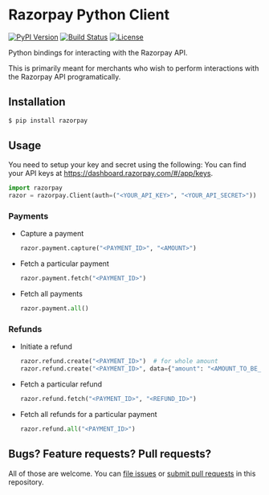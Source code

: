 # Razorpay Python Client

[![PyPI Version](https://img.shields.io/pypi/v/razorpay.svg?style=flat-square)](https://pypi.python.org/pypi/razorpay) [![Build Status](https://travis-ci.org/razorpay/razorpay-python.svg?branch=master)](https://travis-ci.org/razorpay/razorpay-python) [![License](https://img.shields.io/:license-mit-blue.svg?style=flat-square)](https://opensource.org/licenses/MIT)

Python bindings for interacting with the Razorpay API. 

This is primarily meant for merchants who wish to perform interactions with the Razorpay API programatically.

## Installation

```sh
$ pip install razorpay
```

## Usage

You need to setup your key and secret using the following:
You can find your API keys at <https://dashboard.razorpay.com/#/app/keys>.

```py
import razorpay
razor = razorpay.Client(auth=("<YOUR_API_KEY>", "<YOUR_API_SECRET>"))
```


### Payments

- Capture a payment

    ```py
    razor.payment.capture("<PAYMENT_ID>", "<AMOUNT>")
    ```

- Fetch a particular payment

    ```py
    razor.payment.fetch("<PAYMENT_ID>")
    ```

- Fetch all payments

    ```py
    razor.payment.all()
    ```

### Refunds

- Initiate a refund

    ```py
    razor.refund.create("<PAYMENT_ID>")  # for whole amount
    razor.refund.create("<PAYMENT_ID>", data={"amount": "<AMOUNT_TO_BE_REFUNDED>"})  # for particular amount
    ```

- Fetch a particular refund

    ```py
    razor.refund.fetch("<PAYMENT_ID>", "<REFUND_ID>")
    ```

- Fetch all refunds for a particular payment

    ```py
    razor.refund.all("<PAYMENT_ID>")
    ```

## Bugs? Feature requests? Pull requests?

All of those are welcome. You can [file issues][issues] or [submit pull requests][pulls] in this repository.

[issues]: https://github.com/decached/razorpay/issues
[pulls]: https://github.com/decached/razorpay/pulls
